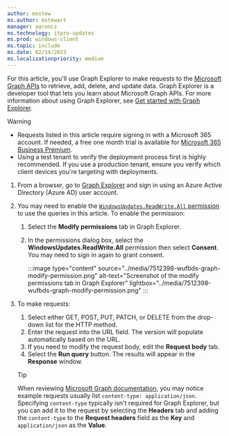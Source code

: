 ```yaml
---
author: mestew
ms.author: mstewart
manager: aaroncz
ms.technology: itpro-updates
ms.prod: windows-client
ms.topic: include
ms.date: 02/14/2023
ms.localizationpriority: medium
---
```

<!--This file is shared by deployment-service-drivers.md, deployment-service-expedited-updates.md, and the deployment-service-feature-updates.md articles. Headings may be driven by article context. 7512398 -->

For this article, you'll use Graph Explorer to make requests to the [Microsoft Graph APIs](/graph/api/resources/windowsupdates-updates?view=graph-rest-beta&preserve-view=true) to retrieve, add, delete, and update data. Graph Explorer is a developer tool that lets you learn about Microsoft Graph APIs. For more information about using Graph Explorer, see [Get started with Graph Explorer](/graph/graph-explorer/overview).

> [!WARNING]
>
> - Requests listed in this article require signing in with a Microsoft 365 account. If needed, a free one month trial is available for [Microsoft 365 Business Premium](https://www.microsoft.com/microsoft-365/business/microsoft-365-business-premium).
> - Using a test tenant to verify the deployment process first is highly recommended. If you use a production tenant, ensure you verify which client devices you're targeting with deployments.

1. From a browser, go to [Graph Explorer](https://developer.microsoft.com/graph/graph-explorer) and sign in using an Azure Active Directory (Azure AD) user account.
1. You may need to enable the [`WindowsUpdates.ReadWrite.All` permission](/graph/permissions-reference#windows-updates-permissions) to use the queries in this article. To enable the permission:
    1. Select the **Modify permissions** tab in Graph Explorer.
    1. In the permissions dialog box, select the **WindowsUpdates.ReadWrite.All** permission then select **Consent**. You may need to sign in again to grant consent.
    
       :::image type="content" source="../media/7512398-wufbds-graph-modify-permission.png" alt-text="Screenshot of the modify permissions tab in Graph Explorer" lightbox="../media/7512398-wufbds-graph-modify-permission.png" :::

1. To make requests:
   1. Select either GET, POST, PUT, PATCH, or DELETE from the drop-down list for the HTTP method.
   1. Enter the request into the URL field. The version will populate automatically based on the URL.
   1. If you need to modify the request body, edit the **Request body** tab.
   1. Select the **Run query** button. The results will appear in the **Response** window.
  
   > [!TIP]
   > When reviewing [Microsoft Graph documentation](/graph/), you may notice example requests usually list `content-type: application/json`. Specifying `content-type` typically isn't required for Graph Explorer, but you can add it to the request by selecting the **Headers** tab and adding the `content-type` to the **Request headers** field as the **Key** and `application/json` as the **Value**.
